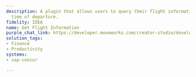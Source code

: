 ```yaml
---
description: A plugin that allows users to query their flight information including
  time of departure.
fidelity: IDEA
name: Get Flight Information
purple_chat_link: https://developer.moveworks.com/creator-studio/developer-tools/purple-chat-builder/?workspace=%7B%22title%22%3A%22My+Workspace%22%2C%22botSettings%22%3A%7B%22name%22%3A%22%22%2C%22imageUrl%22%3A%22%22%7D%2C%22mocks%22%3A%5B%7B%22id%22%3A5500%2C%22title%22%3A%22New+Mock%22%2C%22transcript%22%3A%7B%22settings%22%3A%7B%22colorStyle%22%3A%22LIGHT%22%2C%22startTime%22%3A%2211%3A43+AM%22%2C%22defaultPerson%22%3A%22GWEN%22%2C%22editable%22%3Atrue%2C%22botName%22%3A%22%22%2C%22botImageUrl%22%3A%22%22%7D%2C%22messages%22%3A%5B%7B%22from%22%3A%22USER%22%2C%22text%22%3A%22Can+you+show+me+details+for+my+upcoming+flight%3F%22%7D%2C%7B%22from%22%3A%22ANNOTATION%22%2C%22text%22%3A%22%3Cp%3EQueries+SAP+Concur+for+upcoming+trips+%26amp%3B+flight%3C%2Fp%3E%22%7D%2C%7B%22from%22%3A%22BOT%22%2C%22text%22%3A%22%3Cp%3EHere%27s+the+information+for+your+upcoming+flight%3A%3C%2Fp%3E%22%2C%22cards%22%3A%5B%7B%22title%22%3A%22%3Cp%3EFlight+Itinerary+Details%3C%2Fp%3E%22%2C%22text%22%3A%22%3Cp%3E%3Cb%3EFlight%3A%3C%2Fb%3E+AA123%3Cbr%3E%3Cb%3EDeparture%3A%3C%2Fb%3E+San+Francisco%2C+April+20%2C+6%3A00+AM%3Cbr%3E%3Cb%3EArrival%3A%3C%2Fb%3E+New+York%2C+April+20%2C+2%3A45+PM%3Cbr%3E%3Cb%3ETerminal%3A%3C%2Fb%3E+2%3Cbr%3E%3Cb%3EGate%3A%3C%2Fb%3E+D4%3C%2Fp%3E%22%2C%22buttons%22%3A%5B%7B%22text%22%3A%22More+Info+on+Navan%22%7D%5D%7D%5D%7D%5D%7D%7D%5D%7D
solution_tags:
- Finance
- Productivity
systems:
- sap-concur

---
```

